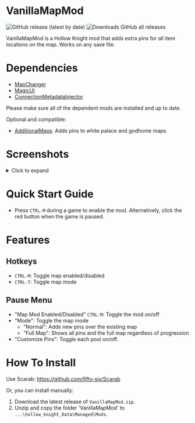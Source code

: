 # VanillaMapMod
![GitHub release (latest by date)](https://img.shields.io/github/v/release/syyePhenomenol/HollowKnight.VanillaMapMod)
![Downloads GitHub all releases](https://img.shields.io/github/downloads/syyePhenomenol/HollowKnight.VanillaMapMod/total)

VanillaMapMod is a Hollow Knight mod that adds extra pins for all item locations on the map. Works on any save file.

# Dependencies
- [MapChanger](https://github.com/syyePhenomenol/MapChanger)
- [MagicUI](https://github.com/BadMagic100/HollowKnight.MagicUI)
- [ConnectionMetadataInjector](https://github.com/BadMagic100/ConnectionMetadataInjector)

Please make sure all of the dependent mods are installed and up to date.

Optional and compatible:
- [AdditionalMaps](https://github.com/SFGrenade/AdditionalMaps). Adds pins to white palace and godhome maps

# Screenshots
<details>
<summary>Click to expand</summary>
    <img src="./ReadmeAssets/Screenshots/WorldMap.jpg" alt="World Map">
    <img src="./ReadmeAssets/Screenshots/Pause.jpg" alt="Pause Menu">
</details>

# Quick Start Guide
- Press `CTRL-M` during a game to enable the mod. Alternatively, click the red button when the game is paused.

# Features
## Hotkeys
- ``CTRL-M``: Toggle map enabled/disabled
- ``CTRL-T``: Toggle map mode

## Pause Menu
- "Map Mod Enabled/Disabled" `CTRL-M`: Toggle the mod on/off
- "Mode": Toggle the map mode
    - "Normal": Adds new pins over the existing map
    - "Full Map": Shows all pins and the full map regardless of progression
- "Customize Pins": Toggle each pool on/off.

# How To Install
Use Scarab: https://github.com/fifty-six/Scarab

Or, you can install manually:
1. Download the latest release of `VanillaMapMod.zip`.
2. Unzip and copy the folder 'VanillaMapMod' to `...\hollow_knight_Data\Managed\Mods`.
